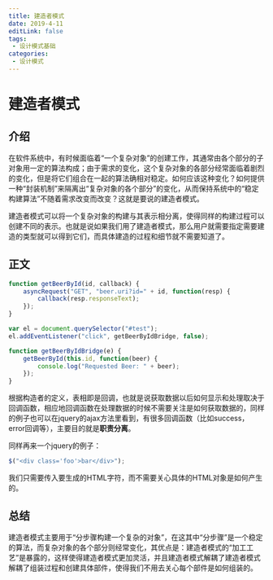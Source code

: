 ```yaml
---
title: 建造者模式
date: 2019-4-11
editLink: false
tags:
 - 设计模式基础
categories:
 - 设计模式
---
```


# 建造者模式

## 介绍

在软件系统中，有时候面临着“一个复杂对象”的创建工作，其通常由各个部分的子对象用一定的算法构成；由于需求的变化，这个复杂对象的各部分经常面临着剧烈的变化，但是将它们组合在一起的算法确相对稳定。如何应该这种变化？如何提供一种“封装机制”来隔离出“复杂对象的各个部分”的变化，从而保持系统中的“稳定构建算法”不随着需求改变而改变？这就是要说的建造者模式。

建造者模式可以将一个复杂对象的构建与其表示相分离，使得同样的构建过程可以创建不同的表示。也就是说如果我们用了建造者模式，那么用户就需要指定需要建造的类型就可以得到它们，而具体建造的过程和细节就不需要知道了。

## 正文

```javascript
function getBeerById(id, callback) {
    asyncRequest("GET", "beer.uri?id=" + id, function(resp) {
        callback(resp.responseText);
    });
}

var el = document.querySelector("#test");
el.addEventListener("click", getBeerByIdBridge, false);

function getBeerByIdBridge(e) {
    getBeerById(this.id, function(beer) {
        console.log("Requested Beer: " + beer);
    });
}
```

根据构造者的定义，表相即是回调，也就是说获取数据以后如何显示和处理取决于回调函数，相应地回调函数在处理数据的时候不需要关注是如何获取数据的，同样的例子也可以在jquery的ajax方法里看到，有很多回调函数（比如success，error回调等），主要目的就是**职责分离**。

同样再来一个jquery的例子：

```javascript
$("<div class='foo'>bar</div>");
```

我们只需要传入要生成的HTML字符，而不需要关心具体的HTML对象是如何产生的。

## 总结

建造者模式主要用于“分步骤构建一个复杂的对象”，在这其中“分步骤”是一个稳定的算法，而复杂对象的各个部分则经常变化，其优点是：建造者模式的“加工工艺”是暴露的，这样使得建造者模式更加灵活，并且建造者模式解耦了建造者模式解耦了组装过程和创建具体部件，使得我们不用去关心每个部件是如何组装的。

